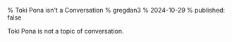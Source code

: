 % Toki Pona isn't a Conversation
% gregdan3
% 2024-10-29
% published: false

Toki Pona is not a topic of conversation.

<!-- toc -->



<!-- tocstop -->

